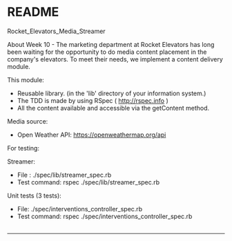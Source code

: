 # README

 Rocket_Elevators_Media_Streamer

About Week 10 - The marketing department at Rocket Elevators has long been waiting for the opportunity to do media content placement in the company's elevators. To meet their needs, we implement a content delivery module.

This module:

- Reusable library. (in the 'lib' directory of your information system.)
- The TDD is made by using RSpec ( http://rspec.info )
- All the content available and accessible via the getContent method.

Media source:

- Open Weather API: https://openweathermap.org/api

For testing:

Streamer:

- File : ./spec/lib/streamer_spec.rb
- Test command: rspec ./spec/lib/streamer_spec.rb

Unit tests (3 tests):

- File: ./spec/interventions_controller_spec.rb
- Test command: rspec ./spec/interventions_controller_spec.rb
<br><br>

----------------------------------------------------------------------------------------------------------------------------------------------

